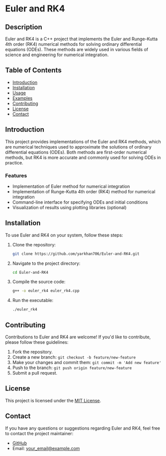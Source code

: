 # Euler and RK4

## Description

Euler and RK4 is a C++ project that implements the Euler and Runge-Kutta 4th order (RK4) numerical methods for solving ordinary differential equations (ODEs). These methods are widely used in various fields of science and engineering for numerical integration.

## Table of Contents

- [Introduction](#introduction)
- [Installation](#installation)
- [Usage](#usage)
- [Examples](#examples)
- [Contributing](#contributing)
- [License](#license)
- [Contact](#contact)

## Introduction

This project provides implementations of the Euler and RK4 methods, which are numerical techniques used to approximate the solutions of ordinary differential equations (ODEs). Both methods are first-order numerical methods, but RK4 is more accurate and commonly used for solving ODEs in practice.

### Features

- Implementation of Euler method for numerical integration
- Implementation of Runge-Kutta 4th order (RK4) method for numerical integration
- Command-line interface for specifying ODEs and initial conditions
- Visualization of results using plotting libraries (optional)

## Installation

To use Euler and RK4 on your system, follow these steps:

1. Clone the repository:

    ```bash
    git clone https://github.com/yarkhan706/Euler-and-RK4.git
    ```

2. Navigate to the project directory:

    ```bash
    cd Euler-and-RK4
    ```

3. Compile the source code:

    ```bash
    g++ -o euler_rk4 euler_rk4.cpp
    ```

4. Run the executable:

    ```bash
    ./euler_rk4
    ```

## Contributing

Contributions to Euler and RK4 are welcome! If you'd like to contribute, please follow these guidelines:

1. Fork the repository.
2. Create a new branch: `git checkout -b feature/new-feature`
3. Make your changes and commit them: `git commit -m 'Add new feature'`
4. Push to the branch: `git push origin feature/new-feature`
5. Submit a pull request.

## License

This project is licensed under the [MIT License](LICENSE).

## Contact

If you have any questions or suggestions regarding Euler and RK4, feel free to contact the project maintainer:

- [GitHub](https://github.com/yarkhan706)
- Email: your_email@example.com

